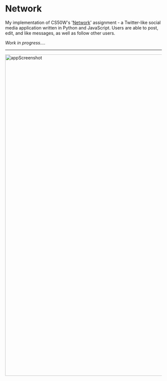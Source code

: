 # Network
 
My implementation of CS50W's '[Network](https://cs50.harvard.edu/web/2020/projects/4/network/)' assignment - a Twitter-like social media application written in Python and JavaScript. Users are able to post, edit, and like messages, as well as follow other users.

_Work in progress..._.   

***

<img width="1031" alt="appScreenshot" src="https://user-images.githubusercontent.com/36739882/212483889-98cc9ebf-16bf-4875-8914-b77a16dd81e4.png">
